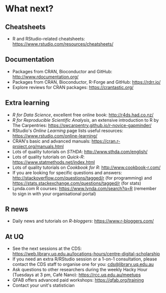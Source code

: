 # What next?

## Cheatsheets

* R and RStudio-related cheatsheets: https://www.rstudio.com/resources/cheatsheets/

## Documentation

* Packages from CRAN, Bioconductor and GitHub: http://www.rdocumentation.org/
* Packages from CRAN, Bioconductor, R-Forge and GitHub: https://rdrr.io/
* Explore reviews for CRAN packages: https://crantastic.org/

## Extra learning

* _R for Data Science_, excellent free online book: http://r4ds.had.co.nz/
* _R for Reproducible Scientific Analysis_, an extensive introduction to R by The Carpentries: https://swcarpentry.github.io/r-novice-gapminder/
* RStudio's _Online Learning_ page lists useful resources: https://www.rstudio.com/online-learning/
* CRAN's basic and advanced manuals: https://cran.r-project.org/manuals.html
* Lots of quality tutorials on _STHDA_: http://www.sthda.com/english/
* Lots of quality tutorials on _Quick-R_: https://www.statmethods.net/index.html
* Lots of quality tutorials on _Cookbook for R_: http://www.cookbook-r.com/
* If you are looking for specific questions and answers: http://stackoverflow.com/questions/tagged/r (for programming) and https://stats.stackexchange.com/questions/tagged/r (for stats)
* Lynda.com R courses: https://www.lynda.com/search?q=R (remember to sign in with your organisational portal)

## R news

* Daily news and tutorials on _R-bloggers_: https://www.r-bloggers.com/

## At UQ

* See the next sessions at the CDS: https://web.library.uq.edu.au/locations-hours/centre-digital-scholarship
* If you need an extra R/RStudio session or a 1-on-1 consultation, please contact the CDS staff to organise one for you: cds@library.uq.edu.au
* Ask questions to other researchers during the weekly Hacky Hour (Tuesdays at 3 pm, Café Nano): https://rcc.uq.edu.au/meetups
* QFAB offers advanced paid workshops: https://qfab.org/training
* Contact your unit's statistician
